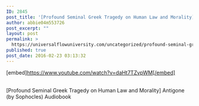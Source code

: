 ```yaml
---
ID: 2845
post_title: '[Profound Seminal Greek Tragedy on Human Law and Morality] Antigone (by Sophocles)'
author: abbie04m553726
post_excerpt: ""
layout: post
permalink: >
  https://universalflowuniversity.com/uncategorized/profound-seminal-greek-tragedy-on-human-law-and-morality-antigone-by-sophocles/
published: true
post_date: 2016-02-23 03:13:32
---
```

[embed]https://www.youtube.com/watch?v=daHt7TZvpWM[/embed]</br></br>
<p>[Profound Seminal Greek Tragedy on Human Law and Morality] Antigone (by Sophocles) Audiobook</p>